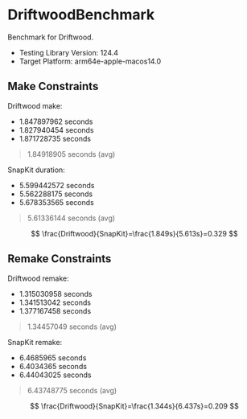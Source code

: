 # DriftwoodBenchmark

Benchmark for Driftwood.

- Testing Library Version: 124.4
- Target Platform: arm64e-apple-macos14.0


## Make Constraints

Driftwood make:  

- 1.847897962 seconds
- 1.827940454 seconds
- 1.871728735 seconds

> 1.84918905 seconds (avg)


SnapKit duration:

- 5.599442572 seconds
- 5.562288175 seconds
- 5.678353565 seconds

> 5.61336144 seconds (avg)

$$
\frac{Driftwood}{SnapKit}=\frac{1.849s}{5.613s}=0.329
$$

## Remake Constraints

Driftwood remake:

- 1.315030958 seconds
- 1.341513042 seconds
- 1.377167458 seconds

> 1.34457049 seconds (avg)

SnapKit remake: 

- 6.4685965 seconds
- 6.4034365 seconds
- 6.44043025 seconds

> 6.43748775 seconds (avg)

$$
\frac{Driftwood}{SnapKit}=\frac{1.344s}{6.437s}=0.209
$$
